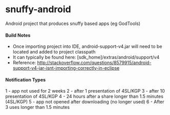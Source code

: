 snuffy-android
==============

Android project that produces snuffy based apps (eg GodTools)

#### Build Notes
 - Once importing project into IDE, android-support-v4.jar will need to be located and added to project classpath
 - It can typically be found here: [sdk_home]/extras/android/support/v4
 - Reference: http://stackoverflow.com/questions/8579915/android-support-v4-jar-isnt-importing-correctly-in-eclipse


#### Notification Types
1 - app not used for 2 weeks
2 - after 1 presentation of 4SL/KGP
3 - after 10 presentation of 4SL/KGP
4 - 24 hours after a share longer than 1.5 minutes (4SL/KGP)
5 - app not opened after downloading (no longer used)
6 - After 3 uses longer than 1.5 minutes